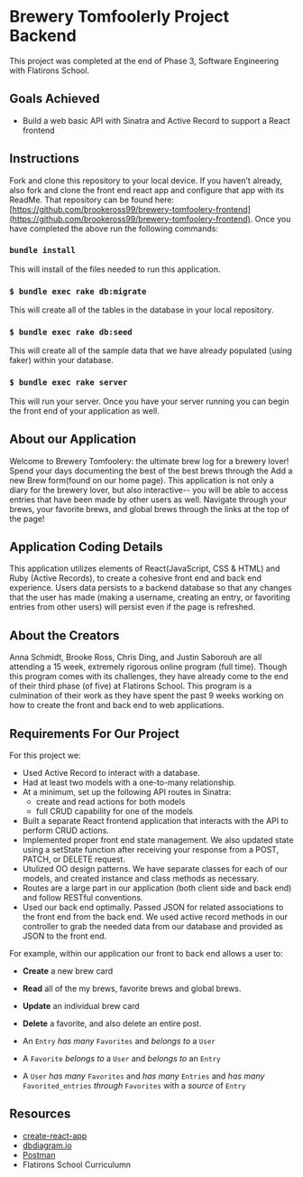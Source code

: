 # Brewery Tomfoolerly Project Backend

This project was completed at the end of Phase 3, Software Engineering with Flatirons School.

## Goals Achieved

- Build a web basic API with Sinatra and Active Record to support a React
  frontend

## Instructions

Fork and clone this repository to your local device. If you haven't already, also fork and clone the front end react app and configure that app with its ReadMe. That repository can be found here: [https://github.com/brookeross99/brewery-tomfoolery-frontend](https://github.com/brookeross99/brewery-tomfoolery-frontend). Once you have completed the above run the following commands:

### `bundle install`

This will install of the files needed to run this application. 

### `$ bundle exec rake db:migrate`

This will create all of the tables in the database in your local repository. 

### `$ bundle exec rake db:seed`

This will create all of the sample data that we have already populated (using faker) within your database. 

### `$ bundle exec rake server`
 
This will run your server. Once you have your server running you can begin the front end of your application as well. 

## About our Application

Welcome to Brewery Tomfoolery: the ultimate brew log for a brewery lover! Spend your days documenting the best of the best brews through the Add a new Brew form(found on our home page). This application is not only a diary for the brewery lover, but also interactive-- you will be able to access entries that have been made by other users as well. Navigate through your brews, your favorite brews, and global brews through the links at the top of the page!

## Application Coding Details

This application utilizes elements of React(JavaScript, CSS & HTML) and Ruby (Active Records), to create a cohesive front end and back end experience. Users data persists to a backend database so that any changes that the user has made (making a username, creating an entry, or favoriting entries from other users) will persist even if the page is refreshed.

## About the Creators

Anna Schmidt, Brooke Ross, Chris Ding, and Justin Saborouh are all attending a 15 week, extremely rigorous online program (full time). Though this program comes with its challenges, they have already come to the end of their third phase (of five) at Flatirons School. This program is a culmination of their work as they have spent the past 9 weeks working on how to create the front and back end to web applications.


## Requirements For Our Project

For this project we:

- Used Active Record to interact with a database.
- Had at least two models with a one-to-many relationship.
- At a minimum, set up the following API routes in Sinatra:
  - create and read actions for both models
  - full CRUD capability for one of the models
- Built a separate React frontend application that interacts with the API to
  perform CRUD actions.
- Implemented proper front end state management. We also updated state using a
  setState function after receiving your response from a POST, PATCH, or DELETE 
  request. 
- Utulized OO design patterns. We have separate classes for each of our
  models, and created instance and class methods as necessary. 
- Routes are a large part in our application (both client side and back end) and follow RESTful conventions.
- Used our back end optimally. Passed JSON for related associations to the front 
  end from the back end. We used active record methods in our controller to grab
  the needed data from our database and provided as JSON to the front end. 

For example, within our application our front to back end allows a user to:

- **Create** a new brew card
- **Read** all of the my brews, favorite brews and global brews. 
- **Update** an individual brew card
- **Delete** a favorite, and also delete an entire post. 

- An `Entry` _has many_ `Favorites` and _belongs to_ a `User`
- A `Favorite` _belongs to_ a `User` and _belongs to_ an `Entry`
- A `User` _has many_ `Favorites` and _has many_ `Entries` and _has many_ `Favorited_entries` _through_ `Favorites` with a _source_ of `Entry`



## Resources

- [create-react-app][]
- [dbdiagram.io][]
- [Postman][postman download]
- Flatirons School Curriculumn 

[create-react-app]: https://create-react-app.dev/docs/getting-started
[create repo]: https://docs.github.com/en/get-started/quickstart/create-a-repo
[dbdiagram.io]: https://dbdiagram.io/
[postman download]: https://www.postman.com/downloads/
[network tab]: https://developer.chrome.com/docs/devtools/network/
